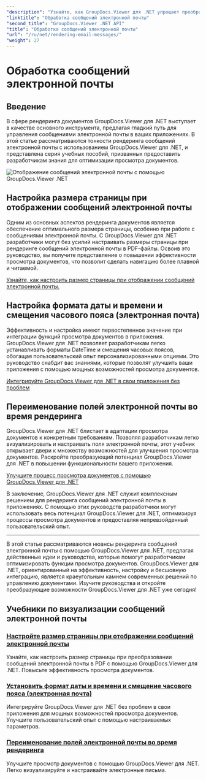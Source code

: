 ```yaml
---
"description": "Узнайте, как GroupDocs.Viewer для .NET упрощает преобразование сообщений электронной почты в PDF-файлы. Узнайте, как эффективно настраивать размер страницы, устанавливать формат DateTime и переименовывать поля."
"linktitle": "Обработка сообщений электронной почты"
"second_title": "GroupDocs.Viewer .NET API"
"title": "Обработка сообщений электронной почты"
"url": "/ru/net/rendering-email-messages/"
"weight": 27
---
```


# Обработка сообщений электронной почты

## Введение

В сфере рендеринга документов GroupDocs.Viewer для .NET выступает в качестве основного инструмента, предлагая гладкий путь для управления сообщениями электронной почты в ваших приложениях. В этой статье рассматриваются тонкости рендеринга сообщений электронной почты с использованием GroupDocs.Viewer для .NET, и представлена серия учебных пособий, призванных предоставить разработчикам знания для оптимизации просмотра документов.

![Отображение сообщений электронной почты с помощью GroupDocs.Viewer .NET](/viewer/rendering-email-messages/image.png)

## Настройка размера страницы при отображении сообщений электронной почты

Одним из основных аспектов рендеринга документов является обеспечение оптимального размера страницы, особенно при работе с сообщениями электронной почты. С GroupDocs.Viewer для .NET разработчики могут без усилий настраивать размеры страницы при рендеринге сообщений электронной почты в PDF-файлы. Освоив это руководство, вы получите представление о повышении эффективности просмотра документов, что позволит сделать навигацию более плавной и читаемой.

[Узнайте, как настроить размер страницы при отображении сообщений электронной почты.](./adjust-page-size-email/)

## Настройка формата даты и времени и смещения часового пояса (электронная почта)

Эффективность и настройка имеют первостепенное значение при интеграции функций просмотра документов в приложения. GroupDocs.Viewer для .NET позволяет разработчикам легко устанавливать форматы DateTime и смещения часовых поясов, обогащая пользовательский опыт персонализированными опциями. Это руководство снабдит вас знаниями, которые позволят улучшить ваши приложения с помощью мощных возможностей просмотра документов.

[Интегрируйте GroupDocs.Viewer для .NET в свои приложения без проблем](./set-date-time-format-offset-email/)

## Переименование полей электронной почты во время рендеринга

GroupDocs.Viewer для .NET блистает в адаптации просмотра документов к конкретным требованиям. Позволяя разработчикам легко визуализировать и настраивать поля электронной почты, этот учебник открывает двери к множеству возможностей для улучшения просмотра документов. Раскройте преобразующий потенциал GroupDocs.Viewer для .NET в повышении функциональности вашего приложения.

[Улучшите процесс просмотра документов с помощью GroupDocs.Viewer для .NET](./rename-email-fields/)

В заключение, GroupDocs.Viewer для .NET служит комплексным решением для рендеринга сообщений электронной почты в приложениях. С помощью этих руководств разработчики могут использовать весь потенциал GroupDocs.Viewer для .NET, оптимизируя процессы просмотра документов и предоставляя непревзойденный пользовательский опыт.

--- 

В этой статье рассматриваются нюансы рендеринга сообщений электронной почты с помощью GroupDocs.Viewer для .NET, предлагая действенные идеи и руководства, которые помогут разработчикам оптимизировать функции просмотра документов. GroupDocs.Viewer для .NET, ориентированный на эффективность, настройку и бесшовную интеграцию, является краеугольным камнем современных решений по управлению документами. Изучите руководства и откройте преобразующие возможности GroupDocs.Viewer для .NET уже сегодня!
## Учебники по визуализации сообщений электронной почты
### [Настройте размер страницы при отображении сообщений электронной почты](./adjust-page-size-email/)
Узнайте, как настроить размер страницы при преобразовании сообщений электронной почты в PDF с помощью GroupDocs.Viewer для .NET. Повысьте эффективность просмотра документов.
### [Установить формат даты и времени и смещение часового пояса (электронная почта)](./set-date-time-format-offset-email/)
Интегрируйте GroupDocs.Viewer для .NET без проблем в свои приложения для мощных возможностей просмотра документов. Улучшите пользовательский опыт с помощью настраиваемых параметров.
### [Переименование полей электронной почты во время рендеринга](./rename-email-fields/)
Улучшите просмотр документов с помощью GroupDocs.Viewer для .NET. Легко визуализируйте и настраивайте электронные письма.